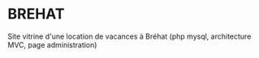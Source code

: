 # BREHAT
Site vitrine d'une location de vacances à Bréhat (php mysql, architecture MVC, page administration)
